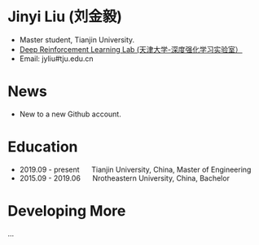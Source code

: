 # Jinyi Liu (刘金毅)
- Master student, Tianjin University.
- [Deep Reinforcement Learning Lab (天津大学-深度强化学习实验室）](http://www.icdai.org/)
- Email: jyliu#tju.edu.cn

# News 
- New to a new Github account.

# Education
- 2019.09 - present &nbsp;&nbsp;&nbsp;&nbsp; Tianjin University, China, Master of Engineering
- 2015.09 - 2019.06 &nbsp;&nbsp;&nbsp;&nbsp; Nrotheastern University, China, Bachelor

# Developing More
...
